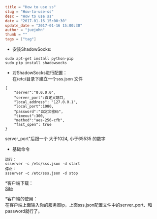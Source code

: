 ```toml
title = "How to use ss"
slug = "How-to-use-ss"
desc = "How to use ss"
date = "2017-01-16 15:00:30"
update_date = "2017-01-16 15:00:30"
author = "juejohn"
thumb = ""
tags = ["tag"]
```
* 安装ShadowSocks:
```  
sudo apt-get install python-pip
sudo pip install shadowsocks  
```  
* 对ShadowSocks进行配置：    
在/etc/目录下建立一个sss.json 文件    
```
{
    "server":"0.0.0.0",
    "server_port":自定义端口,
    "local_address": "127.0.0.1",
    "local_port":1080,
    "password":"自定义密码",
    "timeout":300,
    "method":"aes-256-cfb",
    "fast_open": true
}
```  
server_port"后跟一个 大于1024, 小于65535 的数字  
* 基础命令  
```  
运行：
ssserver -c /etc/sss.json -d start  
停止：  
ssserver -c /etc/sss.json -d stop  
```
*客户端下载：  
[Site](https://github.com/shadowsocks/shadowsocks/wiki/Ports-and-Clients)  

*客户端的使用：  
在客户端上面输入你的服务器ip，上面sss.json配置文件中的server_port、和password就行了。